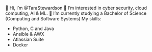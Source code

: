 👋 Hi, I’m @TaraStewardson
👀 I’m interested in cyber security, cloud computing, AI & ML. 
🌱 I’m currently studying a Bachelor of Science (Computing and Software Systems)
My skills: 
- Python, C and Java
- Ansible & AWX
- Atlassian Suite
- Docker

<!---
TaraStewardson/TaraStewardson is a ✨ special ✨ repository because its `README.md` (this file) appears on your GitHub profile.
You can click the Preview link to take a look at your changes.
--->
